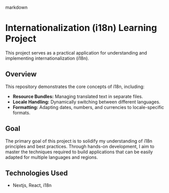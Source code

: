 markdown
# Internationalization (i18n) Learning Project

This project serves as a practical application for understanding and implementing internationalization (i18n).

## Overview

This repository demonstrates the core concepts of i18n, including:

-   **Resource Bundles:** Managing translated text in separate files.
-   **Locale Handling:** Dynamically switching between different languages.
-   **Formatting:** Adapting dates, numbers, and currencies to locale-specific formats.

## Goal

The primary goal of this project is to solidify my understanding of i18n principles and best practices. Through hands-on development, I aim to master the techniques required to build applications that can be easily adapted for multiple languages and regions.

## Technologies Used

-   Nextjs, React, i18n 




